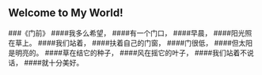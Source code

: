 ## Welcome to My World!
###《门前》
####我多么希望，
####有一个门口，
####早晨，
####阳光照在草上。
####我们站着，
####扶着自己的门窗，
####门很低，
####但太阳是明亮的。
####草在结它的种子，
####风在摇它的叶子，
####我们站着不说话，
####就十分美好。


